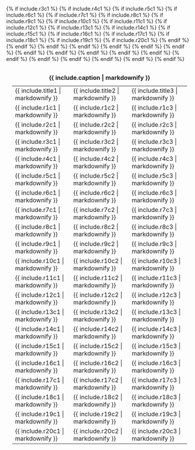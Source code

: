 <table class="green" style="width: 100%; border: 1px; padding: 1em; vertical-align: middle;"><caption><strong>{{ include.caption | markdownify }}</strong></caption>
  <tbody>
    <tr class="green">
      <td class="title">{{ include.title1 | markdownify }}</td>
      <td class="title">{{ include.title2 | markdownify }}</td>
      <td class="title">{{ include.title3 | markdownify }}</td>
    </tr>
    <tr class="green">
      <td class="green">{{ include.r1c1 | markdownify }}</td>
      <td class="green">{{ include.r1c2 | markdownify }}</td>
      <td class="green">{{ include.r1c3 | markdownify }}</td>
    </tr>
    <tr class="green">
      <td class="green">{{ include.r2c1 | markdownify }}</td>
      <td class="green">{{ include.r2c2 | markdownify }}</td>
      <td class="green">{{ include.r2c3 | markdownify }}</td>
    </tr>
    {% if include.r3c1 %}
    <tr class="green">
      <td class="green">{{ include.r3c1 | markdownify }}</td>
      <td class="green">{{ include.r3c2 | markdownify }}</td>
      <td class="green">{{ include.r3c3 | markdownify }}</td>
    </tr>
    {% if include.r4c1 %}
    <tr class="green">
      <td class="green">{{ include.r4c1 | markdownify }}</td>
      <td class="green">{{ include.r4c2 | markdownify }}</td>
      <td class="green">{{ include.r4c3 | markdownify }}</td>
    </tr>
    {% if include.r5c1 %}
    <tr class="green">
      <td class="green">{{ include.r5c1 | markdownify }}</td>
      <td class="green">{{ include.r5c2 | markdownify }}</td>
      <td class="green">{{ include.r5c3 | markdownify }}</td>
    </tr>
    {% if include.r6c1 %}
    <tr class="green">
      <td class="green">{{ include.r6c1 | markdownify }}</td>
      <td class="green">{{ include.r6c2 | markdownify }}</td>
      <td class="green">{{ include.r6c3 | markdownify }}</td>
    </tr>
    {% if include.r7c1 %}
    <tr class="green">
      <td class="green">{{ include.r7c1 | markdownify }}</td>
      <td class="green">{{ include.r7c2 | markdownify }}</td>
      <td class="green">{{ include.r7c3 | markdownify }}</td>
    </tr>
    {% if include.r8c1 %}
    <tr class="green">
      <td class="green">{{ include.r8c1 | markdownify }}</td>
      <td class="green">{{ include.r8c2 | markdownify }}</td>
      <td class="green">{{ include.r8c3 | markdownify }}</td>
    </tr>
    {% if include.r9c1 %}
    <tr class="green">
      <td class="green">{{ include.r9c1 | markdownify }}</td>
      <td class="green">{{ include.r9c2 | markdownify }}</td>
      <td class="green">{{ include.r9c3 | markdownify }}</td>
    </tr>
    {% if include.r10c1 %}
    <tr class="green">
      <td class="green">{{ include.r10c1 | markdownify }}</td>
      <td class="green">{{ include.r10c2 | markdownify }}</td>
      <td class="green">{{ include.r10c3 | markdownify }}</td>
    </tr>
    {% if include.r11c1 %}
    <tr class="green">
      <td class="green">{{ include.r11c1 | markdownify }}</td>
      <td class="green">{{ include.r11c2 | markdownify }}</td>
      <td class="green">{{ include.r11c3 | markdownify }}</td>
    </tr>
    {% if include.r12c1 %}
    <tr class="green">
      <td class="green">{{ include.r12c1 | markdownify }}</td>
      <td class="green">{{ include.r12c2 | markdownify }}</td>
      <td class="green">{{ include.r12c3 | markdownify }}</td>
    </tr>
    {% if include.r13c1 %}
    <tr class="green">
      <td class="green">{{ include.r13c1 | markdownify }}</td>
      <td class="green">{{ include.r13c2 | markdownify }}</td>
      <td class="green">{{ include.r13c3 | markdownify }}</td>
    </tr>
    {% if include.r14c1 %}
    <tr class="green">
      <td class="green">{{ include.r14c1 | markdownify }}</td>
      <td class="green">{{ include.r14c2 | markdownify }}</td>
      <td class="green">{{ include.r14c3 | markdownify }}</td>
    </tr>
    {% if include.r15c1 %}
    <tr class="green">
      <td class="green">{{ include.r15c1 | markdownify }}</td>
      <td class="green">{{ include.r15c2 | markdownify }}</td>
      <td class="green">{{ include.r15c3 | markdownify }}</td>
    </tr>
    {% if include.r16c1 %}
    <tr class="green">
      <td class="green">{{ include.r16c1 | markdownify }}</td>
      <td class="green">{{ include.r16c2 | markdownify }}</td>
      <td class="green">{{ include.r16c3 | markdownify }}</td>
    </tr>
    {% if include.r17c1 %}
    <tr class="green">
      <td class="green">{{ include.r17c1 | markdownify }}</td>
      <td class="green">{{ include.r17c2 | markdownify }}</td>
      <td class="green">{{ include.r17c3 | markdownify }}</td>
    </tr>
    {% if include.r18c1 %}
    <tr class="green">
      <td class="green">{{ include.r18c1 | markdownify }}</td>
      <td class="green">{{ include.r18c2 | markdownify }}</td>
      <td class="green">{{ include.r18c3 | markdownify }}</td>
    </tr>
    {% if include.r19c1 %}
    <tr class="green">
      <td class="green">{{ include.r19c1 | markdownify }}</td>
      <td class="green">{{ include.r19c2 | markdownify }}</td>
      <td class="green">{{ include.r19c3 | markdownify }}</td>
    </tr>
    {% if include.r20c1 %}
    <tr class="green">
      <td class="green">{{ include.r20c1 | markdownify }}</td>
      <td class="green">{{ include.r20c2 | markdownify }}</td>
      <td class="green">{{ include.r20c3 | markdownify }}</td>
    </tr>
    {% endif %}
    {% endif %}
    {% endif %}
    {% endif %}
    {% endif %}
    {% endif %}
    {% endif %}
    {% endif %}
    {% endif %}
    {% endif %}
    {% endif %}
    {% endif %}
    {% endif %}
    {% endif %}
    {% endif %}
    {% endif %}
    {% endif %}
    {% endif %}
  </tbody>
</table

